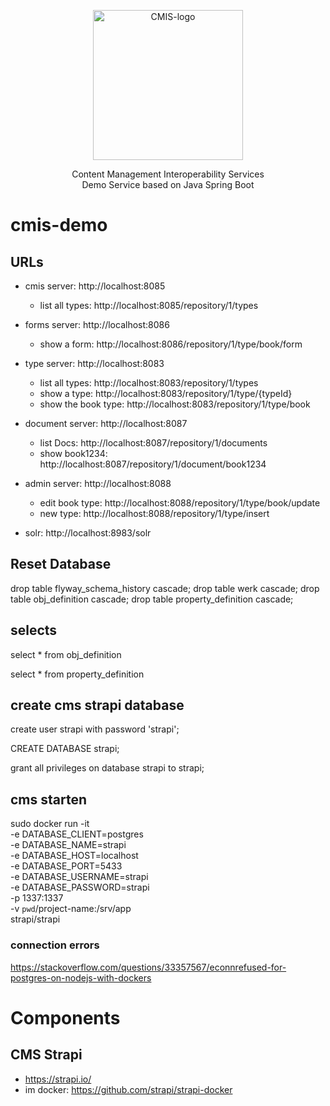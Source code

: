 

<p align="center">
  <img src="http://docs.oasis-open.org/cmis/CMIS/v1.1/os/images/cmis.png" alt="CMIS-logo" width="240">
  <div align="center">Content Management Interoperability Services</div>
  <div align="center">Demo Service based on Java Spring Boot</div>
</p>


# cmis-demo

## URLs
  * cmis server: http://localhost:8085
    * list all types: http://localhost:8085/repository/1/types
    
  * forms server: http://localhost:8086
    * show a form: http://localhost:8086/repository/1/type/book/form
    
  * type server: http://localhost:8083
    * list all types: http://localhost:8083/repository/1/types
    * show a type: http://localhost:8083/repository/1/type/{typeId}
    * show the book type: http://localhost:8083/repository/1/type/book
    
  * document server: http://localhost:8087
    * list Docs: http://localhost:8087/repository/1/documents
    * show book1234: http://localhost:8087/repository/1/document/book1234
    
  * admin server: http://localhost:8088
    * edit book type: http://localhost:8088/repository/1/type/book/update
    * new type: http://localhost:8088/repository/1/type/insert
    
  * solr: http://localhost:8983/solr

## Reset Database

drop table flyway_schema_history cascade;
drop table werk cascade;
drop table obj_definition cascade;
drop table property_definition cascade;


## selects

select * from obj_definition

select * from property_definition

## create cms strapi database

create user strapi with password 'strapi';

CREATE DATABASE strapi;

grant all privileges on database strapi to strapi;

## cms starten

sudo docker run -it \
  -e DATABASE_CLIENT=postgres \
  -e DATABASE_NAME=strapi \
  -e DATABASE_HOST=localhost \
  -e DATABASE_PORT=5433 \
  -e DATABASE_USERNAME=strapi \
  -e DATABASE_PASSWORD=strapi \
  -p 1337:1337 \
  -v `pwd`/project-name:/srv/app \
  strapi/strapi

### connection errors
https://stackoverflow.com/questions/33357567/econnrefused-for-postgres-on-nodejs-with-dockers

# Components
## CMS Strapi
  * https://strapi.io/
  * im docker: https://github.com/strapi/strapi-docker